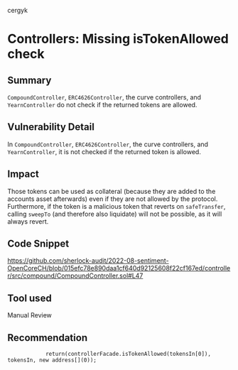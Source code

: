 cergyk
# Controllers: Missing isTokenAllowed check

## Summary
`CompoundController`, `ERC4626Controller`, the curve controllers, and `YearnController` do not check if the returned tokens are allowed.

## Vulnerability Detail
In `CompoundController`, `ERC4626Controller`, the curve controllers, and `YearnController`, it is not checked if the returned token is allowed. 

## Impact
Those tokens can be used as collateral (because they are added to the accounts asset afterwards) even if they are not allowed by the protocol.
Furthermore, if the token is a malicious token that reverts on `safeTransfer`, calling `sweepTo` (and therefore also liquidate) will not be possible, as it will always revert.

## Code Snippet
https://github.com/sherlock-audit/2022-08-sentiment-OpenCoreCH/blob/015efc78e890daa1cf640d92125608f22cf167ed/controller/src/compound/CompoundController.sol#L47

## Tool used

Manual Review

## Recommendation
```
            return(controllerFacade.isTokenAllowed(tokensIn[0]), tokensIn, new address[](0));
```